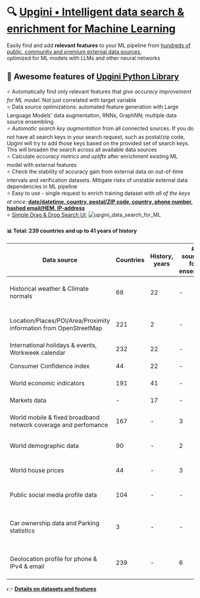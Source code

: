 <!-- # 🔍 [Upgini](https://upgini.com): Low-code Feature search and enrichment library for machine learning  
Automatically searches through thousands of **ready-to-use features** from [public and community shared data sources](https://upgini.com/#data_sources)  
and enriches your training dataset with relevant external features -->
<!-- # 🔍 [Upgini](https://upgini.com): Free automated data enrichment library for machine learning  
Automatically searches through thousands of **ready-to-use features** from [public and community shared data sources](https://upgini.com/#data_sources) -->
<!-- # 🔍 [Upgini](https://upgini.com) • Free production-ready automated data enrichment library for machine learning 
Automatically searches through thousands of **ready-to-use features** from [public and community shared data sources](https://upgini.com/#data_sources) and</br>
enriches your ML pipeline with only the relevant features -->
# 🔍 [Upgini • Intelligent data search & enrichment for Machine Learning](https://upgini.com)  
Easily find and add **relevant features** to your ML pipeline from [hundreds of public, community and premium external data sources](https://upgini.com/#data_sources),</br> optimized for ML models with LLMs and other neural networks


## 🚀 Awesome features of [Upgini Python Library](https://github.com/upgini/upgini)
⭐️ Automatically find only relevant features that *give accuracy improvement for ML model*. Not just correlated with target variable  
⭐️ Data source optimizations: automated feature generation with Large Language Models' data augmentation, RNNs, GraphNN; multiple data source ensembling  
⭐️ *Automatic search key augmentation* from all connected sources. If you do not have all search keys in your search request, such as postal/zip code, Upgini will try to add those keys based on the provided set of search keys. This will broaden the search across all available data sources  
⭐️ Calculate *accuracy metrics and uplifts* after enrichment existing ML model with external features  
⭐️ Check the stability of accuracy gain from external data on out-of-time intervals and verification datasets. Mitigate risks of unstable external data dependencies in ML pipeline  
⭐️ Easy to use - single request to enrich training dataset with *all of the keys at once*: [**date/datetime, country, postal/ZIP code, country, phone number, hashed email/HEM, IP-address**](https://github.com/upgini/upgini#-search-key-types-we-support-more-to-come)    
⭐️ [Simple Drag & Drop Search UI:](https://upgini.com/upgini-widget)
![upgini_data_search_for_ML](https://github.com/upgini/.github/assets/95645411/997df538-fa5c-4bbc-901c-db7bcfc7b362)


#### 📊 Total: **239 countries** and **up to 41 years** of history
|Data source|Countries|History, years|# sources for ensemble|Update|Search keys|API Key required
|--|--|--|--|--|--|--|
|Historical weather & Climate normals | 68 |22|-|Monthly|date, country, postal/ZIP code|No
|Location/Places/POI/Area/Proximity information from OpenStreetMap | 221 |2|-|Monthly|date, country, postal/ZIP code|No
|International holidays & events, Workweek calendar| 232 |22|-|Monthly|date, country|No
|Consumer Confidence index| 44 |22|-|Monthly|date, country|No
|World economic indicators|191 |41|-|Monthly|date, country|No
|Markets data|-|17|-|Monthly|date, datetime|No
|World mobile & fixed broadband network coverage and perfomance|167|-|3|Monthly|country, postal/ZIP code|No
|World demographic data |90|-|2|Annual|country, postal/ZIP code|No
|World house prices |44|-|3|Annual|country, postal/ZIP code|No
|Public social media profile data |104|-|-|Monthly|date, email/HEM, phone |Yes
|Car ownership data and Parking statistics|3|-|-|Annual|country, postal/ZIP code, email/HEM, phone|Yes
|Geolocation profile for phone & IPv4 & email|239|-|6|Monthly|date, email/HEM, phone, IPv4|Yes

👉 [**Details on  datasets and features**](https://upgini.com/#data_sources)
